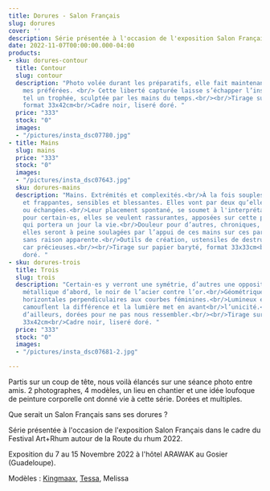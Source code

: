 ```yaml
---
title: Dorures - Salon Français
slug: dorures
cover: ''
description: Série présentée à l'occasion de l'exposition Salon Français dans le cadre du Festival Art+Rhum autour de la Route du rhum 2022.
date: 2022-11-07T00:00:00.000-04:00
products:
- sku: dorures-contour
  title: Contour
  slug: contour
  description: "Photo volée durant les préparatifs, elle fait maintenant partie de
    mes préférées. <br/> Cette liberté capturée laisse s’échapper l’insouciance du naturel.<br/>Dorée,
    tel un trophée, sculptée par les mains du temps.<br/><br/>Tirage sur papier baryté,
    format 33x42cm<br/>Cadre noir, liseré doré. "
  price: "333"
  stock: "0"
  images:
  - "/pictures/insta_dsc07780.jpg"
- title: Mains
  slug: mains
  price: "333"
  stock: "0"
  images:
  - "/pictures/insta_dsc07643.jpg"
  sku: dorures-mains
  description: "Mains. Extrémités et complexités.<br/>À la fois souples et rigides, douces
    et frappantes, sensibles et blessantes. Elles vont par deux qu’elles soient nôtres
    ou échangées.<br/>Leur placement spontané, se soumet à l'interprétation:<br/>Chaleur
    pour certain·es, elles se veulent rassurantes, apposées sur cette partie discrète
    qui portera un jour la vie.<br/>Douleur pour d’autres, chroniques, incomprises, banalisées,
    elles seront à peine soulagées par l’appui de ces mains sur ces parties qui dysfonctionnent
    sans raison apparente.<br/>Outils de création, ustensiles de destruction. Dorées,
    car précieuses.<br/><br/>Tirage sur papier baryté, format 33x33cm<br/>Cadre noir, liseré
    doré. "
- sku: dorures-trois
  title: Trois
  slug: trois
  description: "Certain·es y verront une symétrie, d’autres une opposition.<br/>Un contraste,
    métallique d’abord, le noir de l’acier contre l’or.<br/>Géométrique ensuite, lignes
    horizontales perpendiculaires aux courbes féminines.<br/>Lumineux enfin, les ombres
    camouflent la différence et la lumière met en avant<br/>l’unicité.<br/>Trois êtres venu·es
    d’ailleurs, dorées pour ne pas nous ressembler.<br/><br/>Tirage sur papier baryté, format
    33x42cm<br/>Cadre noir, liseré doré. "
  price: "333"
  stock: "0"
  images:
  - "/pictures/insta_dsc07681-2.jpg"

---
```

Partis sur un coup de tête, nous voilà élancés sur une séance photo entre amis. 2 photographes, 4 modèles, un lieu en chantier et une idée loufoque de peinture corporelle ont donné vie à cette série. Dorées et multiples.

Que serait un Salon Français sans ses dorures ?

Série présentée  à l'occasion de l'exposition Salon Français dans le cadre du Festival Art+Rhum autour de la Route du rhum 2022.

Exposition du 7 au 15 Novembre 2022 à l'hôtel ARAWAK au Gosier (Guadeloupe).

Modèles : [Kingmaax](https://www.instagram.com/kingmaaax_/), [Tessa](https://www.instagram.com/tessanaime), Melissa

